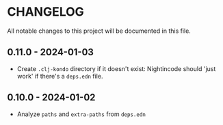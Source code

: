 # CHANGELOG

All notable changes to this project will be documented in this file.

## 0.11.0 - 2024-01-03
- Create `.clj-kondo` directory if it doesn't exist:
	Nightincode should 'just work' if there's a `deps.edn` file.

## 0.10.0 - 2024-01-02
- Analyze `paths` and `extra-paths` from `deps.edn`
